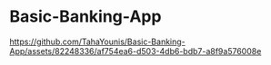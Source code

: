 # Basic-Banking-App

https://github.com/TahaYounis/Basic-Banking-App/assets/82248336/af754ea6-d503-4db6-bdb7-a8f9a576008e
